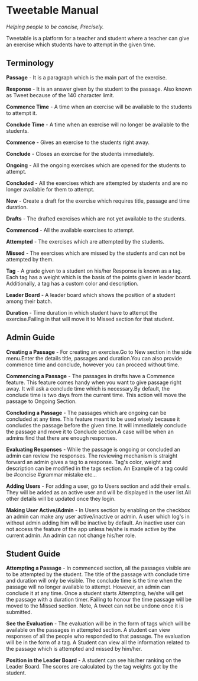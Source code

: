 # Tweetable Manual

*Helping people to be concise, Precisely.*

Tweetable is a platform for a teacher and student where a teacher can give an exercise which students have to attempt in the given time.

## Terminology

**Passage** - It is a paragraph which is the main part of the exercise.

**Response** - It is an answer given by the student to the passage. Also known as Tweet because of the 140 character limit.

**Commence Time** - A time when an exercise will be available to the students to attempt it.

**Conclude Time** - A time when an exercise will no longer be available to the students.

**Commence** - Gives an exercise to the students right away.

**Conclude** - Closes an exercise for the students immediately.

**Ongoing** - All the ongoing exercises which are opened for the students to attempt.

**Concluded** - All the exercises which are attempted by students and are no longer available for them to attempt.

**New** - Create a draft for the exercise which requires title, passage and time duration.

**Drafts** - The drafted exercises which are not yet available to the students.

**Commenced** - All the available exercises to attempt.

**Attempted** - The exercises which are attempted by the students.

**Missed** - The exercises which are missed by the students and can not be attempted by them.

**Tag** - A grade given to a student on his/her Response is known as a tag. Each tag has a weight which is the basis of the points given in leader board. Additionally, a tag has a custom color and description.

**Leader Board** - A leader board which shows the position of a student among their batch.

**Duration** - Time duration in which student have to attempt the exercise.Failing in that will move it to Missed section for that student.

## Admin Guide

**Creating a Passage** - For creating an exercise.Go to New section in the side menu.Enter the details title, passages and duration.You can also provide commence time and conclude, however
you can proceed without time.

**Commencing a Passage** - The passages in drafts have a Commence feature. This feature comes handy when you want to give passage right away. It will ask a conclude time which is necessary.By default, the conclude time is two days from the current time. This action will move the passage to Ongoing Section.

**Concluding a Passage** - The passages which are ongoing can be concluded at any time. This feature meant to be used wisely because it concludes the passage before the given time. It will immediately conclude the passage and move it to Conclude section.A case will be when an admins find that there are enough responses.

**Evaluating Responses** - While the passage is ongoing or concluded an admin can review the responses. The reviewing mechanism is straight forward an admin gives a tag to a response. Tag's color,  weight and description can be modified in the tags section.
An Example of a tag could be #concise #grammar mistake etc...

**Adding Users** - For adding a user, go to Users section and add their emails. They will be added as an active user and will be displayed in the user list.All other details will be updated once they login.

**Making User Active/Admin** - In Users section by enabling on the checkbox an admin can make any user active/inactive or admin. A user which log's in without admin adding him will be inactive by default. An inactive user can not access the feature of the app unless he/she is made active by the current admin. An admin can not change his/her role.


## Student Guide

**Attempting a Passage** - In commenced section, all the passages visible are to be attempted by the student. The title of the passage with conclude time and duration will only be visible. The conclude time is the time when the passage will no longer available to attempt. However, an admin can conclude it at any time. Once a student starts Attempting, he/she will get the passage with a duration timer. Failing to honour the time passage will be moved to the Missed section. Note, A tweet can not be undone once it is submitted.

**See the Evaluation** - The evaluation will be in the form of tags which will be available on the passages in attempted section. A student can view responses of all the people who responded to that passage. The evaluation will be in the form of a tag.
A Student can view all the information related to the passage which is attempted and missed by him/her.

**Position in the Leader Board** - A student can see his/her ranking on the Leader Board. The scores are calculated by the tag weights got by the student.
